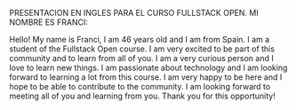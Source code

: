 PRESENTACION EN INGLES PARA EL CURSO FULLSTACK OPEN. MI NOMBRE ES FRANCI:

Hello! My name is Franci, I am 46 years old and I am from Spain. I am a student of the Fullstack Open course. I am very excited to be part of this community and to learn from all of you. I am a very curious person and I love to learn new things. I am passionate about technology and I am looking forward to learning a lot from this course. I am very happy to be here and I hope to be able to contribute to the community. I am looking forward to meeting all of you and learning from you. Thank you for this opportunity!